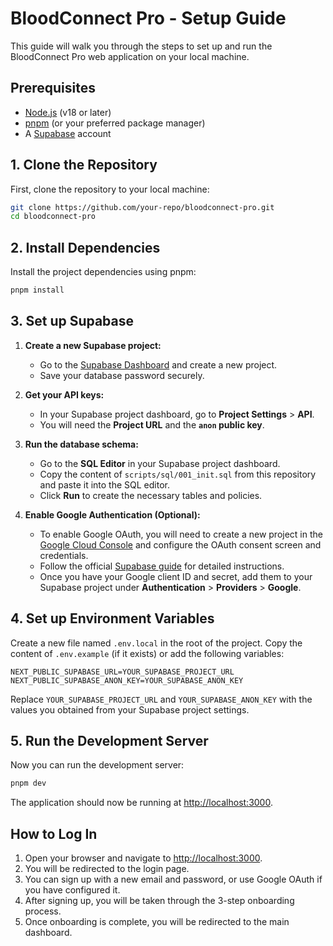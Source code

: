 # BloodConnect Pro - Setup Guide

This guide will walk you through the steps to set up and run the BloodConnect Pro web application on your local machine.

## Prerequisites

*   [Node.js](https://nodejs.org/en/) (v18 or later)
*   [pnpm](https://pnpm.io/installation) (or your preferred package manager)
*   A [Supabase](https://supabase.io/) account

## 1. Clone the Repository

First, clone the repository to your local machine:

```bash
git clone https://github.com/your-repo/bloodconnect-pro.git
cd bloodconnect-pro
```

## 2. Install Dependencies

Install the project dependencies using pnpm:

```bash
pnpm install
```

## 3. Set up Supabase

1.  **Create a new Supabase project:**
    *   Go to the [Supabase Dashboard](https://app.supabase.io/) and create a new project.
    *   Save your database password securely.

2.  **Get your API keys:**
    *   In your Supabase project dashboard, go to **Project Settings** > **API**.
    *   You will need the **Project URL** and the **`anon` public key**.

3.  **Run the database schema:**
    *   Go to the **SQL Editor** in your Supabase project dashboard.
    *   Copy the content of `scripts/sql/001_init.sql` from this repository and paste it into the SQL editor.
    *   Click **Run** to create the necessary tables and policies.

4.  **Enable Google Authentication (Optional):**
    *   To enable Google OAuth, you will need to create a new project in the [Google Cloud Console](https://console.cloud.google.com/) and configure the OAuth consent screen and credentials.
    *   Follow the official [Supabase guide](https://supabase.com/docs/guides/auth/social-login/auth-google) for detailed instructions.
    *   Once you have your Google client ID and secret, add them to your Supabase project under **Authentication** > **Providers** > **Google**.

## 4. Set up Environment Variables

Create a new file named `.env.local` in the root of the project. Copy the content of `.env.example` (if it exists) or add the following variables:

```
NEXT_PUBLIC_SUPABASE_URL=YOUR_SUPABASE_PROJECT_URL
NEXT_PUBLIC_SUPABASE_ANON_KEY=YOUR_SUPABASE_ANON_KEY
```

Replace `YOUR_SUPABASE_PROJECT_URL` and `YOUR_SUPABASE_ANON_KEY` with the values you obtained from your Supabase project settings.

## 5. Run the Development Server

Now you can run the development server:

```bash
pnpm dev
```

The application should now be running at [http://localhost:3000](http://localhost:3000).

## How to Log In

1.  Open your browser and navigate to [http://localhost:3000](http://localhost:3000).
2.  You will be redirected to the login page.
3.  You can sign up with a new email and password, or use Google OAuth if you have configured it.
4.  After signing up, you will be taken through the 3-step onboarding process.
5.  Once onboarding is complete, you will be redirected to the main dashboard.
